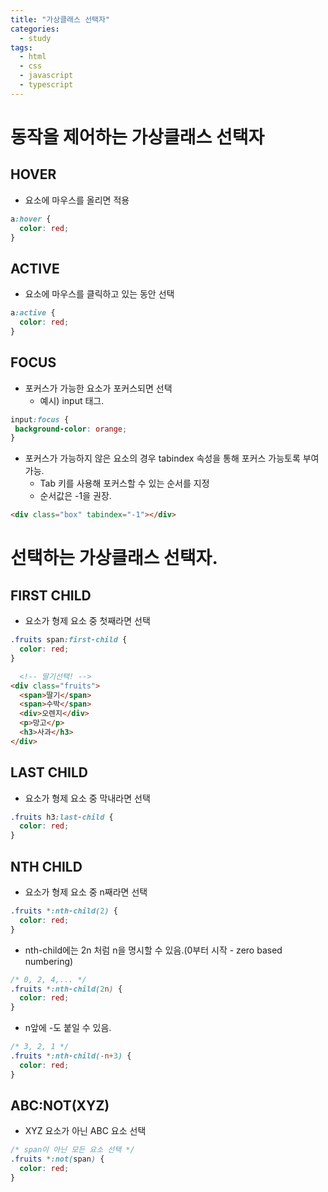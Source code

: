 ```yaml
---
title: "가상클래스 선택자"
categories:
  - study
tags:
  - html
  - css
  - javascript
  - typescript
---
```


# 동작을 제어하는 가상클래스 선택자
## HOVER
- 요소에 마우스를 올리면 적용
```css
a:hover {
  color: red;
}
```

## ACTIVE
- 요소에 마우스를 클릭하고 있는 동안 선택
```css
a:active {
  color: red;
}
```

## FOCUS
- 포커스가 가능한 요소가 포커스되면 선택
  - 예시) input 태그.
```css
input:focus {
 background-color: orange;
}
```

- 포커스가 가능하지 않은 요소의 경우 tabindex 속성을 통해 포커스 가능토록 부여 가능.
  - Tab 키를 사용해 포커스할 수 있는 순서를 지정
  - 순서값은 -1을 권장.
```html
<div class="box" tabindex="-1"></div>
```

# 선택하는 가상클래스 선택자.

## FIRST CHILD
- 요소가 형제 요소 중 첫째라면 선택
```css
.fruits span:first-child {
  color: red;
}
```
```html
  <!-- 딸기선택! -->
<div class="fruits">
  <span>딸기</span>
  <span>수박</span>
  <div>오렌지</div>
  <p>망고</p>
  <h3>사과</h3>
</div>
```

## LAST CHILD
- 요소가 형제 요소 중 막내라면 선택
```css
.fruits h3:last-child {
  color: red;
}
```

## NTH CHILD
- 요소가 형제 요소 중 n째라면 선택
```css
.fruits *:nth-child(2) {
  color: red;
}
```
- nth-child에는 2n 처럼 n을 명시할 수 있음.(0부터 시작 - zero based numbering)
```css
/* 0, 2, 4,... */
.fruits *:nth-child(2n) {
  color: red;
}
```
- n앞에 -도 붙일 수 있음.
```css
/* 3, 2, 1 */
.fruits *:nth-child(-n+3) {
  color: red;
}
```

## ABC:NOT(XYZ)
- XYZ 요소가 아닌 ABC 요소 선택
```css
/* span이 아닌 모든 요소 선택 */
.fruits *:not(span) {
  color: red;
}
```